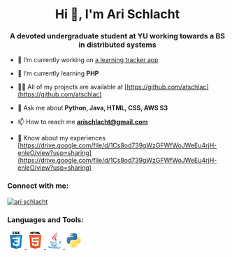 <h1 align="center">Hi 👋, I'm Ari Schlacht</h1>
<h3 align="center">A devoted undergraduate student at YU working towards a BS in distributed systems</h3>

- 🔭 I’m currently working on [a learning tracker app](https://github.com/atschlac/ari-schlacht/tree/main/learning_progress_tracker)

- 🌱 I’m currently learning **PHP**

- 👨‍💻 All of my projects are available at [https://github.com/atschlac](https://github.com/atschlac)

- 💬 Ask me about **Python, Java, HTML, CSS, AWS S3**

- 📫 How to reach me **arischlacht@gmail.com**

- 📄 Know about my experiences [https://drive.google.com/file/d/1Cs8od739gWzGFWfWoJWeEu4rjH-enleO/view?usp=sharing](https://drive.google.com/file/d/1Cs8od739gWzGFWfWoJWeEu4rjH-enleO/view?usp=sharing)

<h3 align="left">Connect with me:</h3>
<p align="left">
<a href="https://linkedin.com/in/ari-schlacht" target="blank"><img align="center" src="https://raw.githubusercontent.com/rahuldkjain/github-profile-readme-generator/master/src/images/icons/Social/linked-in-alt.svg" alt="ari schlacht" height="30" width="40" /></a>
</p>

<h3 align="left">Languages and Tools:</h3>
<p align="left"> <a href="https://www.w3schools.com/css/" target="_blank" rel="noreferrer"> <img src="https://raw.githubusercontent.com/devicons/devicon/master/icons/css3/css3-original-wordmark.svg" alt="css3" width="40" height="40"/> </a> <a href="https://www.w3.org/html/" target="_blank" rel="noreferrer"> <img src="https://raw.githubusercontent.com/devicons/devicon/master/icons/html5/html5-original-wordmark.svg" alt="html5" width="40" height="40"/> </a> <a href="https://www.java.com" target="_blank" rel="noreferrer"> <img src="https://raw.githubusercontent.com/devicons/devicon/master/icons/java/java-original.svg" alt="java" width="40" height="40"/> </a> <a href="https://www.python.org" target="_blank" rel="noreferrer"> <img src="https://raw.githubusercontent.com/devicons/devicon/master/icons/python/python-original.svg" alt="python" width="40" height="40"/> </a> </p>
